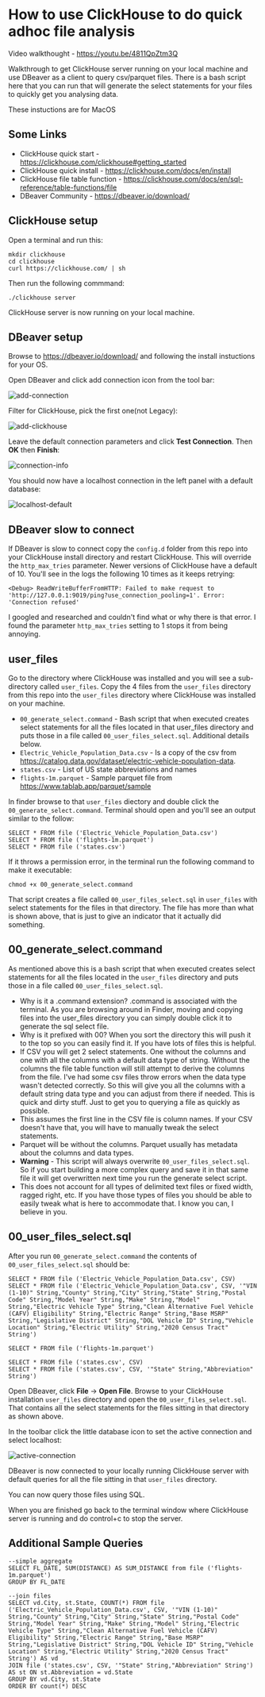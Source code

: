 # How to use ClickHouse to do quick adhoc file analysis

Video walkthought - https://youtu.be/4811QpZtm3Q

Walkthrough to get ClickHouse server running on your local machine and use DBeaver as a client to query csv/parquet files.  There is a bash script here that you can run that will generate the select statements for your files to quickly get you analysing data.

These instuctions are for MacOS

## Some Links
- ClickHouse quick start - https://clickhouse.com/clickhouse#getting_started
- ClickHouse quick install - https://clickhouse.com/docs/en/install
- ClickHouse file table function - https://clickhouse.com/docs/en/sql-reference/table-functions/file
- DBeaver Community - https://dbeaver.io/download/

## ClickHouse setup
Open a terminal and run this:
```
mkdir clickhouse
cd clickhouse
curl https://clickhouse.com/ | sh
```
Then run the following commmand:
```
./clickhouse server
```

ClickHouse server is now running on your local machine.

## DBeaver setup
Browse to https://dbeaver.io/download/ and following the install instuctions for your OS.

Open DBeaver and click add connection icon from the tool bar:

![add-connection](./assets/add-new-connection.png)

Filter for ClickHouse, pick the first one(not Legacy):

![add-clickhouse](./assets/add-clickhouse.png)

Leave the default connection parameters and click **Test Connection**. Then **OK** then **Finish**:

![connection-info](./assets/connection-info.png)

You should now have a localhost connection in the left panel with a default database:

![localhost-default](./assets/localhost-default.png)

## DBeaver slow to connect
If DBeaver is slow to connect copy the `config.d` folder from this repo into your ClickHouse install directory and restart ClickHouse.  This will override the `http_max_tries` parameter. Newer versions of ClickHouse have a default of 10.  You'll see in the logs the following 10 times as it keeps retrying:
```
<Debug> ReadWriteBufferFromHTTP: Failed to make request to 'http://127.0.0.1:9019/ping?use_connection_pooling=1'. Error: 'Connection refused'
```
I googled and researched and couldn't find what or why there is that error. I found the parameter `http_max_tries` setting to 1 stops it from being annoying.

## user_files
Go to the directory where ClickHouse was installed and you will see a sub-directory called `user_files`.  Copy the 4 files from the `user_files` directory from this repo into the `user_files` directory where ClickHouse was installed on your machine.

* `00_generate_select.command` - Bash script that when executed creates select statements for all the files located in that user_files directory and puts those in a file called `00_user_files_select.sql`.  Additional details below.
* `Electric_Vehicle_Population_Data.csv` - Is a copy of the csv from https://catalog.data.gov/dataset/electric-vehicle-population-data.  
* `states.csv` - List of US state abbreviations and names
* `flights-1m.parquet` - Sample parquet file from https://www.tablab.app/parquet/sample

In finder browse to that `user_files` diectory and double click the `00_generate_select.command`. Terminal should open and you'll see an output similar to the follow:
```
SELECT * FROM file ('Electric_Vehicle_Population_Data.csv')
SELECT * FROM file ('flights-1m.parquet')
SELECT * FROM file ('states.csv')
```

If it throws a permission error, in the terminal run the following command to make it executable:
```
chmod +x 00_generate_select.command 
```

That script creates a file called `00_user_files_select.sql` in `user_files` with select statements for the files in that directory.  The file has more than what is shown above, that is just to give an indicator that it actually did something.

## 00_generate_select.command
As mentioned above this is a bash script that when executed creates select statements for all the files located in the `user_files` directory and puts those in a file called `00_user_files_select.sql`.
* Why is it a .command extension? .command is associated with the terminal. As you are browsing around in Finder, moving and copying files into the user_files directory you can simply double click it to generate the sql select file.
* Why is it prefixed with 00?  When you sort the directory this will push it to the top so you can easily find it.  If you have lots of files this is helpful.
* If CSV you will get 2 select statements.  One without the columns and one with all the columns with a default data type of string.  Without the columns the file table function will still attempt to derive the columns from the file. I've had some csv files throw errors when the data type wasn't detected correctly.  So this will give you all the columns with a default string data type and you can adjust from there if needed.  This is quick and dirty stuff.  Just to get you to querying a file as quickly as possible.
* This assumes the first line in the CSV file is column names.  If your CSV doesn't have that, you will have to manually tweak the select statements.
* Parquet will be without the columns. Parquet usually has metadata about the columns and data types.
* **Warning** - This script will always overwrite `00_user_files_select.sql`. So if you start building a more complex query and save it in that same file it will get overwritten next time you run the generate select script.
* This does not account for all types of delimited text files or fixed width, ragged right, etc.  If you have those types of files you should be able to easily tweak what is here to accommodate that.  I know you can, I believe in you.

## 00_user_files_select.sql
After you run `00_generate_select.command` the contents of `00_user_files_select.sql` should be:
```
SELECT * FROM file ('Electric_Vehicle_Population_Data.csv', CSV)
SELECT * FROM file ('Electric_Vehicle_Population_Data.csv', CSV, '"VIN (1-10)" String,"County" String,"City" String,"State" String,"Postal Code" String,"Model Year" String,"Make" String,"Model" String,"Electric Vehicle Type" String,"Clean Alternative Fuel Vehicle (CAFV) Eligibility" String,"Electric Range" String,"Base MSRP" String,"Legislative District" String,"DOL Vehicle ID" String,"Vehicle Location" String,"Electric Utility" String,"2020 Census Tract" String')

SELECT * FROM file ('flights-1m.parquet')

SELECT * FROM file ('states.csv', CSV)
SELECT * FROM file ('states.csv', CSV, '"State" String,"Abbreviation" String')
```

Open DBeaver, click **File** -> **Open File**.  Browse to your ClickHouse installation `user_files` directory and open the `00_user_files_select.sql`.  That contains all the select statements for the files sitting in that directory as shown above.

In the toolbar click the little database icon to set the active connection and select localhost:

![active-connection](./assets/active-connection.png)

DBeaver is now connected to your locally running ClickHouse server with default queries for all the file sitting in that `user_files` directory.

You can now query those files using SQL.

When you are finished go back to the terminal window where ClickHouse server is running and do control+c to stop the server.

## Additional Sample Queries
```
--simple aggregate 
SELECT FL_DATE, SUM(DISTANCE) AS SUM_DISTANCE from file ('flights-1m.parquet')
GROUP BY FL_DATE

--join files
SELECT vd.City, st.State, COUNT(*) FROM file ('Electric_Vehicle_Population_Data.csv', CSV, '"VIN (1-10)" String,"County" String,"City" String,"State" String,"Postal Code" String,"Model Year" String,"Make" String,"Model" String,"Electric Vehicle Type" String,"Clean Alternative Fuel Vehicle (CAFV) Eligibility" String,"Electric Range" String,"Base MSRP" String,"Legislative District" String,"DOL Vehicle ID" String,"Vehicle Location" String,"Electric Utility" String,"2020 Census Tract" String') AS vd
JOIN file ('states.csv', CSV, '"State" String,"Abbreviation" String') AS st ON st.Abbreviation = vd.State
GROUP BY vd.City, st.State
ORDER BY count(*) DESC 
```
